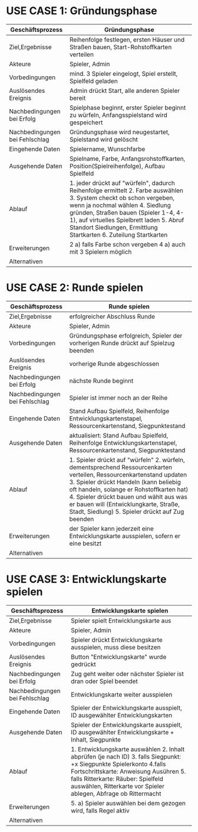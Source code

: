 # **USE CASE 1: Gründungsphase**

| Geschäftsprozess               	| Gründungsphase                                                                                                                                                                                                                                                                                                  	|
|--------------------------------	|-----------------------------------------------------------------------------------------------------------------------------------------------------------------------------------------------------------------------------------------------------------------------------------------------------------------	|
| Ziel,Ergebnisse                	| Reihenfolge festlegen, ersten Häuser und Straßen bauen, Start-Rohstoffkarten verteilen                                                                                                                                                                                                                          	|
| Akteure                        	| Spieler, Admin                                                                                                                                                                                                                                                                                                  	|
| Vorbedingungen                 	| mind. 3 Spieler eingelogt, Spiel erstellt, Spielfeld geladen                                                                                                                                                                                                                                                    	|
| Auslösendes Ereignis           	| Admin drückt Start, alle anderen Spieler bereit                                                                                                                                                                                                                                                                 	|
| Nachbedingungen bei Erfolg     	| Spielphase beginnt, erster Spieler beginnt zu würfeln, Anfangsspielstand wird gespeichert                                                                                                                                                                                                                       	|
| Nachbedingungen bei Fehlschlag 	| Gründungsphase wird neugestartet, Spielstand wird gelöscht                                                                                                                                                                                                                                                      	|
| Eingehende Daten               	| Spielername, Wunschfarbe                                                                                                                                                                                                                                                                                        	|
| Ausgehende Daten               	| Spielname, Farbe, Anfangsrohstoffkarten, Position(Spielreihenfolge), Aufbau Spielfeld                                                                                                                                                                                                                           	|
| Ablauf                         	| 1. jeder drückt auf "würfeln", dadurch Reihenfolge ermittelt 2. Farbe auswählen 3. System checkt ob schon vergeben, wenn ja nochmal wählen 4. Siedlung gründen, Straßen bauen (Spieler 1-4, 4-1), auf virtuelles Spielbrett laden 5. Abruf Standort Siedlungen, Ermittlung Startkarten 6. Zuteilung Startkarten 	|
| Erweiterungen                  	| 2 a) falls Farbe schon vergeben 4 a) auch mit 3 Spielern möglich                                                                                                                                                                                                                                                	|
| Alternativen                   	|                

# **USE CASE 2: Runde spielen**

| Geschäftsprozess               	| Runde spielen                                                                                                                                                                                                                                                                                                	|
|--------------------------------	|-----------------------------------------------------------------------------------------------------------------------------------------------------------------------------------------------------------------------------------------------------------------------------------------------------------------	|
| Ziel,Ergebnisse                	| erfolgreicher Abschluss Runde                                                                                                                                                                                                                	|
| Akteure                        	| Spieler, Admin                                                                                                                                                                                                                                                                                                  	|
| Vorbedingungen                 	| Gründungsphase erfolgreich, Spieler der vorherigen Runde drückt auf Spielzug beenden                                                                                                                                                                                                                                                  	|
| Auslösendes Ereignis           	| vorherige Runde abgeschlossen                                                                                                                                                                                                                                                                 	|
| Nachbedingungen bei Erfolg     	| nächste Runde beginnt                                                                                                                                                                                                                   	|
| Nachbedingungen bei Fehlschlag 	| Spieler ist immer noch an der Reihe                                                                                                                                                                                                                                   	|
| Eingehende Daten               	| Stand Aufbau Spielfeld, Reihenfolge Entwicklungskartenstapel, Ressourcenkartenstand, Siegpunktestand                                                                                                                                                                                                                                                                                   	|
| Ausgehende Daten               	| aktualisiert: Stand Aufbau Spielfeld, Reihenfolge Entwicklungskartenstapel, Ressourcenkartenstand, Siegpunktestand                                                                                                                                                                                                                           	|
| Ablauf                         	| 1. Spieler drückt auf "würfeln" 2. würfeln, dementsprechend Ressourcenkarten verteilen, Ressourcenkartenstand updaten 3. Spieler drückt Handeln (kann beliebig oft handeln, solange er Rohstoffkarten hat) 4. Spieler drückt bauen und wählt aus was er bauen will (Entwicklungkarte, Straße, Stadt, Siedlung) 5. Spieler drückt auf Zug beenden	|
| Erweiterungen                  	|  der Spieler kann jederzeit eine Entwicklungskarte ausspielen, sofern er eine besitzt                                                                                                                                                                                                                                            	|
| Alternativen                   	|        

# **USE CASE 3: Entwicklungskarte spielen**

| Geschäftsprozess               	| Entwicklungskarte spielen                                                                                                                                                                                                                                                                                        	|
|--------------------------------	|-----------------------------------------------------------------------------------------------------------------------------------------------------------------------------------------------------------------------------------------------------------------------------------------------------------------	|
| Ziel,Ergebnisse                	| Spieler spielt Entwicklungskarte aus                                                                                                                                                                                                              	|
| Akteure                        	| Spieler, Admin                                                                                                                                                                                                                                                                                                  	|
| Vorbedingungen                 	| Spieler drückt Entwicklungskarte ausspielen, muss diese besitzen
| Auslösendes Ereignis           	| Button "Entwicklungskarte" wurde gedrückt                                                                                                                                                                                                                                                              	|
| Nachbedingungen bei Erfolg     	| Zug geht weiter oder nächster Spieler ist dran oder Spiel beendet                                                                                                                                                                                                              	|
| Nachbedingungen bei Fehlschlag 	| Entwicklungskarte weiter ausspielen                                                                                                                                                                                                                                	|
| Eingehende Daten               	| Spieler der Entwicklungskarte ausspielt, ID ausgewählter Entwicklungskarten                                                                                                                                                                                                                                                                             	|
| Ausgehende Daten               	| Spieler der Entwicklungskarte ausspielt, ID ausgewählter Entwicklungskarte + Inhalt, Siegpunkte                                                                                                                                                                                                       	|
| Ablauf                         	| 1. Entwicklungskarte auswählen 2. Inhalt abprüfen (je nach ID) 3. falls Siegpunkt: +x Siegpunkte Spielerkonto 4.falls Fortschrittskarte: Anweisung Ausühren 5. falls Ritterkarte: Räuber: Spielfeld auswählen, Ritterkarte vor Spieler ablegen, Abfrage ob Rittermacht|
| Erweiterungen                  	| 5. a) Spieler auswählen bei dem gezogen wird, falls Regel aktiv                                                                                                                                                                                                                                     	|
| Alternativen                   	|        

